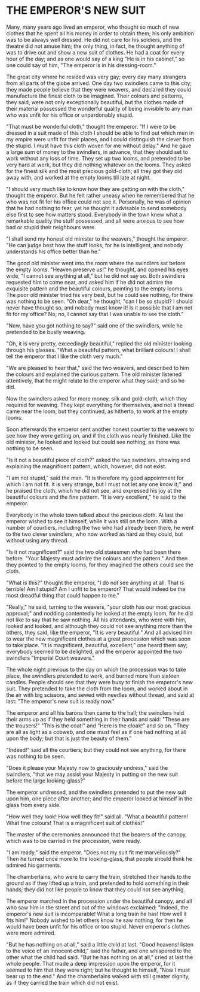 # THE EMPEROR'S NEW SUIT

Many, many years ago lived an emperor, who thought so much of
new clothes that he spent all his money in order to obtain them; his
only ambition was to be always well dressed. He did not care for his
soldiers, and the theatre did not amuse him; the only thing, in
fact, he thought anything of was to drive out and show a new suit of
clothes. He had a coat for every hour of the day; and as one would say
of a king "He is in his cabinet," so one could say of him, "The
emperor is in his dressing-room."

The great city where he resided was very gay; every day many
strangers from all parts of the globe arrived. One day two swindlers
came to this city; they made people believe that they were weavers,
and declared they could manufacture the finest cloth to be imagined.
Their colours and patterns, they said, were not only exceptionally
beautiful, but the clothes made of their material possessed the
wonderful quality of being invisible to any man who was unfit for
his office or unpardonably stupid.

"That must be wonderful cloth," thought the emperor. "If I were to
be dressed in a suit made of this cloth I should be able to find out
which men in my empire were unfit for their places, and I could
distinguish the clever from the stupid. I must have this cloth woven
for me without delay." And he gave a large sum of money to the
swindlers, in advance, that they should set to work without any loss
of time. They set up two looms, and pretended to be very hard at work,
but they did nothing whatever on the looms. They asked for the
finest silk and the most precious gold-cloth; all they got they did
away with, and worked at the empty looms till late at night.

"I should very much like to know how they are getting on with
the cloth," thought the emperor. But he felt rather uneasy when he
remembered that he who was not fit for his office could not see it.
Personally, he was of opinion that he had nothing to fear, yet he
thought it advisable to send somebody else first to see how matters
stood. Everybody in the town knew what a remarkable quality the
stuff possessed, and all were anxious to see how bad or stupid their
neighbours were.

"I shall send my honest old minister to the weavers," thought
the emperor. "He can judge best how the stuff looks, for he is
intelligent, and nobody understands his office better than he."

The good old minister went into the room where the swindlers sat
before the empty looms. "Heaven preserve us!" he thought, and opened
his eyes wide, "I cannot see anything at all," but he did not say
so. Both swindlers requested him to come near, and asked him if he did
not admire the exquisite pattern and the beautiful colours, pointing
to the empty looms. The poor old minister tried his very best, but
he could see nothing, for there was nothing to be seen. "Oh dear,"
he thought, "can I be so stupid? I should never have thought so, and
nobody must know it! Is it possible that I am not fit for my office?
No, no, I cannot say that I was unable to see the cloth."

"Now, have you got nothing to say?" said one of the swindlers,
while he pretended to be busily weaving.

"Oh, it is very pretty, exceedingly beautiful," replied the old
minister looking through his glasses. "What a beautiful pattern,
what brilliant colours! I shall tell the emperor that I like the cloth
very much."

"We are pleased to hear that," said the two weavers, and described
to him the colours and explained the curious pattern. The old minister
listened attentively, that he might relate to the emperor what they
said; and so he did.

Now the swindlers asked for more money, silk and gold-cloth, which
they required for weaving. They kept everything for themselves, and
not a thread came near the loom, but they continued, as hitherto, to
work at the empty looms.

Soon afterwards the emperor sent another honest courtier to the
weavers to see how they were getting on, and if the cloth was nearly
finished. Like the old minister, he looked and looked but could see
nothing, as there was nothing to be seen.

"Is it not a beautiful piece of cloth?" asked the two swindlers,
showing and explaining the magnificent pattern, which, however, did
not exist.

"I am not stupid," said the man. "It is therefore my good
appointment for which I am not fit. It is very strange, but I must not
let any one know it;" and he praised the cloth, which he did not
see, and expressed his joy at the beautiful colours and the fine
pattern. "It is very excellent," he said to the emperor.

Everybody in the whole town talked about the precious cloth. At
last the emperor wished to see it himself, while it was still on the
loom. With a number of courtiers, including the two who had already
been there, he went to the two clever swindlers, who now worked as
hard as they could, but without using any thread.

"Is it not magnificent?" said the two old statesmen who had been
there before. "Your Majesty must admire the colours and the
pattern." And then they pointed to the empty looms, for they
imagined the others could see the cloth.

"What is this?" thought the emperor, "I do not see anything at
all. That is terrible! Am I stupid? Am I unfit to be emperor? That
would indeed be the most dreadful thing that could happen to me."

"Really," he said, turning to the weavers, "your cloth has our
most gracious approval;" and nodding contentedly he looked at the
empty loom, for he did not like to say that he saw nothing. All his
attendants, who were with him, looked and looked, and although they
could not see anything more than the others, they said, like the
emperor, "It is very beautiful." And all advised him to wear the new
magnificent clothes at a great procession which was soon to take
place. "It is magnificent, beautiful, excellent," one heard them
say; everybody seemed to be delighted, and the emperor appointed the
two swindlers "Imperial Court weavers."

The whole night previous to the day on which the procession was to
take place, the swindlers pretended to work, and burned more than
sixteen candles. People should see that they were busy to finish the
emperor's new suit. They pretended to take the cloth from the loom,
and worked about in the air with big scissors, and sewed with
needles without thread, and said at last: "The emperor's new suit is
ready now."

The emperor and all his barons then came to the hall; the
swindlers held their arms up as if they held something in their
hands and said: "These are the trousers!" "This is the coat!" and
"Here is the cloak!" and so on. "They are all as light as a cobweb,
and one must feel as if one had nothing at all upon the body; but that
is just the beauty of them."

"Indeed!" said all the courtiers; but they could not see anything,
for there was nothing to be seen.

"Does it please your Majesty now to graciously undress," said
the swindlers, "that we may assist your Majesty in putting on the
new suit before the large looking-glass?"

The emperor undressed, and the swindlers pretended to put the
new suit upon him, one piece after another; and the emperor looked
at himself in the glass from every side.

"How well they look! How well they fit!" said all. "What a
beautiful pattern! What fine colours! That is a magnificent suit of
clothes!"

The master of the ceremonies announced that the bearers of the
canopy, which was to be carried in the procession, were ready.

"I am ready," said the emperor. "Does not my suit fit me
marvellously?" Then he turned once more to the looking-glass, that
people should think he admired his garments.

The chamberlains, who were to carry the train, stretched their
hands to the ground as if they lifted up a train, and pretended to
hold something in their hands; they did not like people to know that
they could not see anything.

The emperor marched in the procession under the beautiful
canopy, and all who saw him in the street and out of the windows
exclaimed: "Indeed, the emperor's new suit is incomparable! What a
long train he has! How well it fits him!" Nobody wished to let
others know he saw nothing, for then he would have been unfit for
his office or too stupid. Never emperor's clothes were more admired.

"But he has nothing on at all," said a little child at last. "Good
heavens! listen to the voice of an innocent child," said the father,
and one whispered to the other what the child had said. "But he has
nothing on at all," cried at last the whole people. That made a deep
impression upon the emperor, for it seemed to him that they were
right; but he thought to himself, "Now I must bear up to the end." And
the chamberlains walked with still greater dignity, as if they carried
the train which did not exist.




